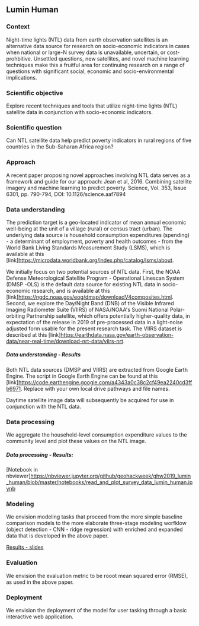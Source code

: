 ## Lumin Human

### Context
Night-time lights (NTL) data from earth observation satellites is an alternative data source for research on socio-economic indicators in cases when national or large-N survey data is unavailable, uncertain, or cost-prohbitive. Unsettled questions, new satellites, and novel machine learning techniques make this a fruitful area for continuing research on a range of questions with significant social, economic and socio-environmental implications. 

### Scientific objective
Explore recent techniques and tools that utilize night-time lights (NTL) satellite data in conjunction with socio-economic indicators.

### Scientific question
Can NTL satellite data help predict poverty indicators in rural regions of five countries in the Sub-Saharan Africa region?

### Approach
A recent paper proposing novel approaches involving NTL data serves as a framework and guide for our approach:
Jean et al, 2016. Combining satellite imagery and machine learning to predict poverty. Science, Vol. 353, Issue 6301, pp. 790-794, DOI: 10.1126/science.aaf7894 

### Data understanding
The prediction target is a geo-located indicator of mean annual economic well-being at the unit of a village (rural) or census tract (urban). The underlying data source is household consumption expenditures (spending) - a determinant of employment, poverty and health outcomes - from the World Bank Living Standards Measurement Study (LSMS), which is available at this [link]https://microdata.worldbank.org/index.php/catalog/lsms/about.

We initially focus on two potential sources of NTL data. First, the NOAA Defense Meteorological Satellite Program - Operational Linescan System (DMSP -OLS) is the default data source for existing NTL data in socio-economic research, and is available at this [link]https://ngdc.noaa.gov/eog/dmsp/downloadV4composites.html. Second, we explore the Day/Night Band (DNB) of the Visible Infrared Imaging Radiometer Suite (VIIRS) of NASA/NOAA's Suomi National Polar-orbiting Partnership satellite, which offers potentially higher-quality data, in expectation of the release in 2019 of pre-processed data in a light-noise adjusted form usable for the present research task. The VIIRS dataset is described at this [link]https://earthdata.nasa.gov/earth-observation-data/near-real-time/download-nrt-data/viirs-nrt. 

##### Data understanding - Results
Both NTL data sources (DMSP and VIIRS) are extracted from Google Earth Engine. The script in Google Earth Engine can be found at this [link]https://code.earthengine.google.com/a4343a0c38c2cf49ea2240cd3ffb6971. Replace with your own local drive pathways and file names.

Daytime satellite image data will subsequently be acquired for use in conjunction with the NTL data.

### Data processing
We aggregate the household-level consumption expenditure values to the community level and plot these values on the NTL image. 

##### Data processing - Results:
[Notebook in nbviewer]https://nbviewer.jupyter.org/github/geohackweek/ghw2019_lumin_human/blob/master/notebooks/read_and_plot_survey_data_lumin_human.ipynb

### Modeling
We envision modeling tasks that proceed from the more simple baseline comparison models to the more elaborate three-stage modeling worfklow (object detection - CNN - ridge regression) with enriched and expanded data that is developed in the above paper. 

[Results - slides](https://github.com/geohackweek/ghw2019_lumin_human/blob/master/contributors/Yohan/geohack.pdf)

### Evaluation
We envision the evaluation metric to be rooot mean squared error (RMSE), as used in the above paper. 
    
### Deployment 
We envision the deployment of the model for user tasking through a basic interactive web application.


 
